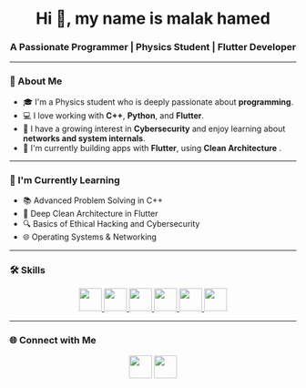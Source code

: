 <h1 align="center">Hi 👋, my name is malak hamed</h1>
<h3 align="center">A Passionate Programmer | Physics Student | Flutter Developer</h3>

---

### 🌱 About Me

- 🎓 I'm a Physics student who is deeply passionate about **programming**.
- 💻 I love working with **C++**, **Python**, and **Flutter**.
- 🔐 I have a growing interest in **Cybersecurity** and enjoy learning about **networks and system internals**.
- 📱 I'm currently building apps with **Flutter**, using **Clean Architecture** .

---

### 🧠 I'm Currently Learning

- 📚 Advanced Problem Solving in C++
- 🧱 Deep Clean Architecture in Flutter
- 🔍 Basics of Ethical Hacking and Cybersecurity
- 🌐 Operating Systems & Networking

---

### 🛠️ Skills

<p align="center">
  <a href="https://isocpp.org/" target="_blank">
    <img src="https://cdn.jsdelivr.net/gh/devicons/devicon/icons/cplusplus/cplusplus-original.svg" width="40" height="40"/>
  </a>
  <a href="https://www.python.org/" target="_blank">
    <img src="https://cdn.jsdelivr.net/gh/devicons/devicon/icons/python/python-original.svg" width="40" height="40"/>
  </a>
  <a href="https://flutter.dev/" target="_blank">
    <img src="https://cdn.jsdelivr.net/gh/devicons/devicon/icons/flutter/flutter-original.svg" width="40" height="40"/>
  </a>
  <a href="https://git-scm.com/" target="_blank">
    <img src="https://cdn.jsdelivr.net/gh/devicons/devicon/icons/git/git-original.svg" width="40" height="40"/>
  </a>
  <a href="https://www.linux.org/" target="_blank">
    <img src="https://cdn.jsdelivr.net/gh/devicons/devicon/icons/linux/linux-original.svg" width="40" height="40"/>
  </a>
  <a href="https://ubuntu.com/" target="_blank">
    <img src="https://cdn.jsdelivr.net/gh/devicons/devicon/icons/ubuntu/ubuntu-plain.svg" width="40" height="40"/>
  </a>
</p>


---
### 🌐 Connect with Me

<p align="center"
  <a href="https://www.linkedin.com/in/MalakHamed/"><img src="https://img.icons8.com/ios-filled/50/ffffff/linkedin.png" width="40"/></a>
  <a href="mailto:malakhamed495@gmail.com"><img src="https://img.icons8.com/ios-filled/50/ffffff/gmail.png" width="40"/></a>
</p>



